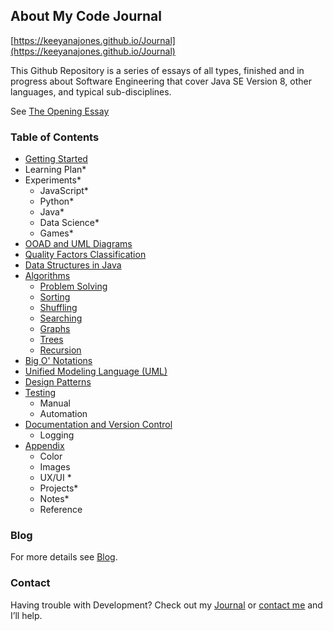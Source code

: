 ## About My Code Journal

[https://keeyanajones.github.io/Journal](https://keeyanajones.github.io/Journal)

This Github Repository is a series of essays of all types, finished and in progress about Software Engineering that cover Java SE Version 8, other languages, and typical sub-disciplines.

See [The Opening Essay](https://keeyanajones.github.io/Journal/opening-essay)

### Table of Contents
- [Getting Started](https://keeyanajones.github.io/Journal/getting-started)
- Learning Plan*
- Experiments*
  + JavaScript*
  + Python*
  + Java*
  + Data Science*
  + Games*
- [OOAD and UML Diagrams](https://keeyanajones.github.io/Journal/ooad-process)
- [Quality Factors Classification](https://keeyanajones.github.io/Journal/quality-factors)
- [Data Structures in Java](https://keeyanajones.github.io/Journal/data-structures)
- [Algorithms](https://keeyanajones.github.io/Journal/algorithms)
  + [Problem Solving](https://keeyanajones.github.io/Journal/algorithms/problem-solving)
  + [Sorting](https://keeyanajones.github.io/Journal/algorithms/sorting)
  + [Shuffling](https://keeyanajones.github.io/Journal/algorithms/shuffling)
  + [Searching](https://keeyanajones.github.io/Journal/algorithms/searching)
  + [Graphs](https://keeyanajones.github.io/Journal/algorithms/graphs)
  + [Trees](https://keeyanajones.github.io/Journal/algorithms/trees)
  + [Recursion](https://keeyanajones.github.io/Journal/algorithms/recursion)
- [Big O' Notations](https://keeyanajones.github.io/Journal/big-o-notations)
- [Unified Modeling Language (UML)](https://keeyanajones.github.io/Journal/uml)
- [Design Patterns](https://keeyanajones.github.io/Journal/design-patterns)
- [Testing](https://keeyanajones.github.io/Journal/testing)
  + Manual
  + Automation
- [Documentation and Version Control](https://keeyanajones.github.io/Journal/documentation-version)
  + Logging
- [Appendix](https://keeyanajones.github.io/Journal/appendix)
  + Color
  + Images
  + UX/UI *
  + Projects*
  + Notes*
  + Reference
 
### Blog
For more details see [Blog](https://keeyanajones.github.io/website/).

### Contact
Having trouble with Development? Check out my [Journal](https://keeyanajones.github.io/Journal/) 
or [contact me](https://github.com/keeyanajones) and I’ll help.

